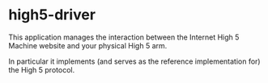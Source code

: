 # high5-driver

This application manages the interaction between the Internet High 5 Machine website and your physical High 5 arm.

In particular it implements (and serves as the reference implementation for) the High 5 protocol.
